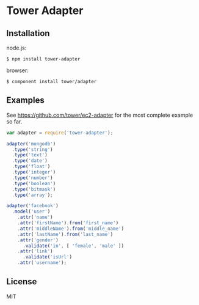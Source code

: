 # Tower Adapter

## Installation

node.js:

```
$ npm install tower-adapter
```

browser:

```
$ component install tower/adapter
```

## Examples

See https://github.com/tower/ec2-adapter for the most complete example so far.

```js
var adapter = require('tower-adapter');

adapter('mongodb')
  .type('string')
  .type('text')
  .type('date')
  .type('float')
  .type('integer')
  .type('number')
  .type('boolean')
  .type('bitmask')
  .type('array');

adapter('facebook')
  .model('user')
    .attr('name')
    .attr('firstName').from('first_name')
    .attr('middleName').from('middle_name')
    .attr('lastName').from('last_name')
    .attr('gender')
      .validate('in', [ 'female', 'male' ])
    .attr('link')
      .validate('isUrl')
    .attr('username');
```

## License

MIT